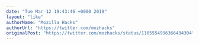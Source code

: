 ```yaml
---
date: "Tue Mar 12 19:43:46 +0000 2019"
layout: "like"
authorName: "Mozilla Hacks"
authorUrl: "https://twitter.com/mozhacks"
originalPost: "https://twitter.com/mozhacks/status/1105554996366434304"
---
```

